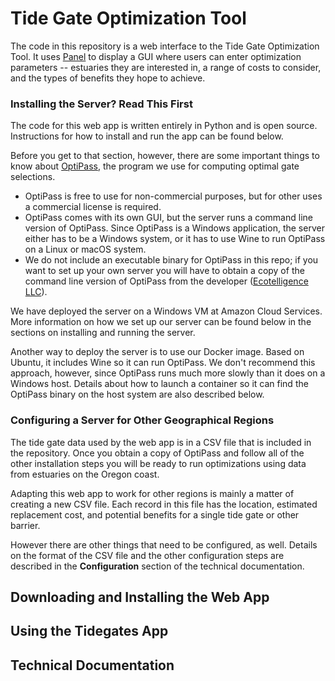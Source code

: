 # Tide Gate Optimization Tool

The code in this repository is a web interface to the Tide Gate Optimization Tool.  It uses [Panel](https://panel.holoviz.org/) to display a GUI where users can enter optimization parameters -- estuaries they are interested in, a range of costs to consider, and the types of benefits they hope to achieve.   

### Installing the Server?  Read This First

The code for this web app is written entirely in Python and is open source.  Instructions for how to install and run the app can be found below.  

Before you get to that section, however, there are some important things to know about [OptiPass](https://www.ecotelligence.net/home/optipass), the program we use for computing optimal gate selections.

- OptiPass is free to use for non-commercial purposes, but for other uses a commercial license is required.
- OptiPass comes with its own GUI, but the server runs a command line version of OptiPass.  Since OptiPass is a Windows application, the server either has to be a Windows system, or it has to use Wine to run OptiPass on a Linux or macOS system. 
- We do not include an executable binary for OptiPass in this repo; if you want to set up your own server you will have to obtain a copy of the command line version of OptiPass from the developer ([Ecotelligence LLC](https://www.ecotelligence.net/)).

We have deployed the server on a Windows VM at Amazon Cloud Services.  More information on how we set up our server can be found below in the sections on installing and running the server.

Another way to deploy the server is to use our Docker image.  Based on Ubuntu, it includes Wine so it can run OptiPass.  We don't recommend this approach, however, since OptiPass runs much more slowly than it does on a Windows host.  Details about how to launch a container so it can find the OptiPass binary on the host system are also described below.

### Configuring a Server for Other Geographical Regions

The tide gate data used by the web app is in a CSV file that is included in the repository.  Once you obtain a copy of OptiPass and follow all of the other installation steps you will be ready to run optimizations using data from estuaries on the Oregon coast.

Adapting this web app to work for other regions is mainly a matter of creating a new CSV file.  Each record in this file has the location, estimated replacement cost, and potential benefits for a single tide gate or other barrier.  

However there are other things that need to be configured, as well.  Details on the format of the CSV file and the other configuration steps are described in the **Configuration** section of the technical documentation.

## Downloading and Installing the Web App



## Using the Tidegates App

## Technical Documentation



